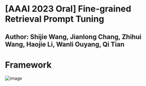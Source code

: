 # [AAAI 2023 Oral] Fine-grained Retrieval Prompt Tuning
## Author: Shijie Wang, Jianlong Chang, Zhihui Wang, Haojie Li, Wanli Ouyang, Qi Tian

# Framework
![image](https://github.com/Pual2013/FRPT/FRPT.png)
